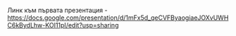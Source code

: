 Линк към първата презентация - https://docs.google.com/presentation/d/1mFx5d_qeCVFByaogiaeJOXvUWHC6kBydLhw-KOI11pI/edit?usp=sharing
